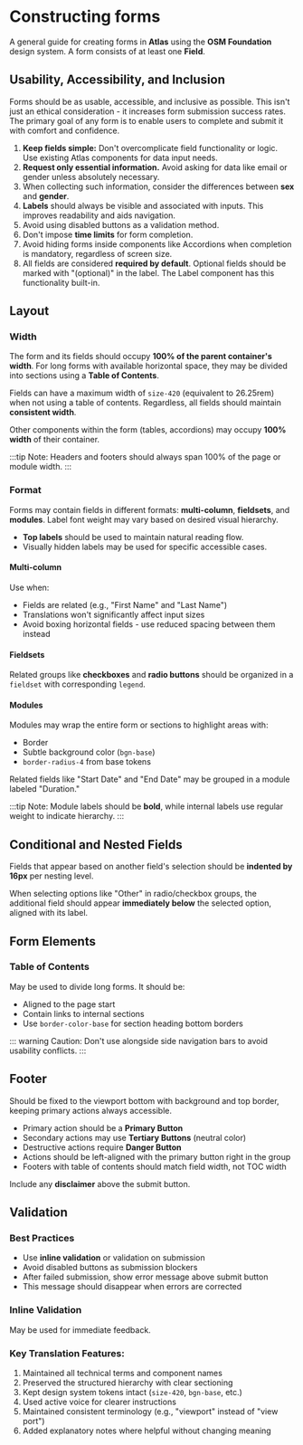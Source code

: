 # Constructing forms

A general guide for creating forms in **Atlas** using the **OSM Foundation** design system. A form consists of at least one **Field**.

## Usability, Accessibility, and Inclusion

Forms should be as usable, accessible, and inclusive as possible. This isn't just an ethical consideration - it increases form submission success rates. The primary goal of any form is to enable users to complete and submit it with comfort and confidence.

1. **Keep fields simple:** Don't overcomplicate field functionality or logic. Use existing Atlas components for data input needs.
2. **Request only essential information.** Avoid asking for data like email or gender unless absolutely necessary.
3. When collecting such information, consider the differences between **sex** and **gender**.
4. **Labels** should always be visible and associated with inputs. This improves readability and aids navigation.
5. Avoid using disabled buttons as a validation method.
6. Don't impose **time limits** for form completion.
7. Avoid hiding forms inside components like Accordions when completion is mandatory, regardless of screen size.
8. All fields are considered **required by default**. Optional fields should be marked with "(optional)" in the label. The Label component has this functionality built-in.


## Layout

### Width

The form and its fields should occupy **100% of the parent container's width**. For long forms with available horizontal space, they may be divided into sections using a **Table of Contents**.

Fields can have a maximum width of `size-420` (equivalent to 26.25rem) when not using a table of contents. Regardless, all fields should maintain **consistent width**.

Other components within the form (tables, accordions) may occupy **100% width** of their container.

:::tip Note:
 Headers and footers should always span 100% of the page or module width.
:::

### Format

Forms may contain fields in different formats: **multi-column**, **fieldsets**, and **modules**. Label font weight may vary based on desired visual hierarchy.

* **Top labels** should be used to maintain natural reading flow.
* Visually hidden labels may be used for specific accessible cases.

#### Multi-column

Use when:
* Fields are related (e.g., "First Name" and "Last Name")
* Translations won't significantly affect input sizes
* Avoid boxing horizontal fields - use reduced spacing between them instead

#### Fieldsets

Related groups like **checkboxes** and **radio buttons** should be organized in a `fieldset` with corresponding `legend`.

#### Modules

Modules may wrap the entire form or sections to highlight areas with:
* Border
* Subtle background color (`bgn-base`)
* `border-radius-4` from base tokens

Related fields like "Start Date" and "End Date" may be grouped in a module labeled "Duration."

:::tip Note:
 Module labels should be **bold**, while internal labels use regular weight to indicate hierarchy.
:::

## Conditional and Nested Fields

Fields that appear based on another field's selection should be **indented by 16px** per nesting level.

When selecting options like "Other" in radio/checkbox groups, the additional field should appear **immediately below** the selected option, aligned with its label.


## Form Elements

### Table of Contents

May be used to divide long forms. It should be:
* Aligned to the page start
* Contain links to internal sections
* Use `border-color-base` for section heading bottom borders

::: warning Caution:
 Don't use alongside side navigation bars to avoid usability conflicts.
:::

## Footer

Should be fixed to the viewport bottom with background and top border, keeping primary actions always accessible.

* Primary action should be a **Primary Button**
* Secondary actions may use **Tertiary Buttons** (neutral color)
* Destructive actions require **Danger Button**
* Actions should be left-aligned with the primary button right in the group
* Footers with table of contents should match field width, not TOC width

Include any **disclaimer** above the submit button.


## **Validation**

### **Best Practices**

* Use **inline validation** or validation on submission
* Avoid disabled buttons as submission blockers
* After failed submission, show error message above submit button
* This message should disappear when errors are corrected

### **Inline Validation**

May be used for immediate feedback.

### Key Translation Features:
1. Maintained all technical terms and component names
2. Preserved the structured hierarchy with clear sectioning
3. Kept design system tokens intact (`size-420`, `bgn-base`, etc.)
4. Used active voice for clearer instructions
5. Maintained consistent terminology (e.g., "viewport" instead of "view port")
6. Added explanatory notes where helpful without changing meaning
